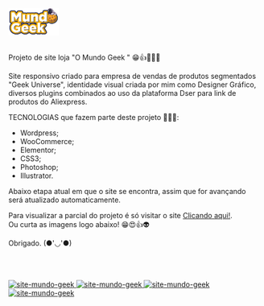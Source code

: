 <a target="_blank" href="https://www.omundogeek.com">
    <img width="100px" src="./imagens/favicon_2022_mundo_geek_2.png" alt="site-mundo-geek">
</a>
<br>
<br>

Projeto de site loja "O Mundo Geek " 😁👍🚀🧑‍🚀

Site responsivo criado para empresa de vendas de produtos segmentados "Geek Universe", identidade visual criada por mim como Designer Gráfico, diversos plugins combinados ao uso da plataforma Dser para link de produtos do Aliexpress.

TECNOLOGIAS que fazem parte deste projeto 🧑‍🚀🚀:

- Wordpress;
- WooCommerce;
- Elementor;
- CSS3;
- Photoshop;
- Illustrator.


Abaixo etapa atual em que o site se encontra, assim que for avançando será atualizado automaticamente. <br>

Para visualizar a parcial do projeto é só visitar o site <a target="_blank" href="https://www.omundogeek.com"> Clicando aqui!</a>. <br>
Ou curta as imagens logo abaixo! 😁😍👍👽


Obrigado. (●'◡'●) 
<br>
<br>
<br>
<br>

<a target="_blank" href="https://www.omundogeek.com">
    <img width="" src="./imagens/mockup" alt="site-mundo-geek">
    <img width="" src="./imagens/desktop" alt="site-mundo-geek">
    <img width="" src="./imagens/mobile-0" alt="site-mundo-geek">
    <img width=""src="./imagens/mobile-1" alt="site-mundo-geek">
</a>

